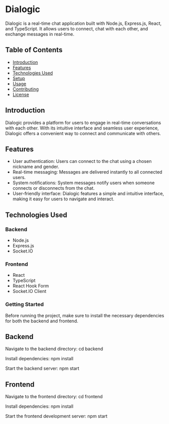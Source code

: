 # Dialogic

Dialogic is a real-time chat application built with Node.js, Express.js, React, and TypeScript. It allows users to connect, chat with each other, and exchange messages in real-time.

## Table of Contents

- [Introduction](#introduction)
- [Features](#features)
- [Technologies Used](#technologies-used)
- [Setup](#setup)
- [Usage](#usage)
- [Contributing](#contributing)
- [License](#license)

## Introduction

Dialogic provides a platform for users to engage in real-time conversations with each other. With its intuitive interface and seamless user experience, Dialogic offers a convenient way to connect and communicate with others.

## Features

- User authentication: Users can connect to the chat using a chosen nickname and gender.
- Real-time messaging: Messages are delivered instantly to all connected users.
- System notifications: System messages notify users when someone connects or disconnects from the chat.
- User-friendly interface: Dialogic features a simple and intuitive interface, making it easy for users to navigate and interact.

## Technologies Used

### Backend

- Node.js
- Express.js
- Socket.IO

### Frontend

- React
- TypeScript
- React Hook Form
- Socket.IO Client

### Getting Started

Before running the project, make sure to install the necessary dependencies for both the backend and frontend.

## Backend
Navigate to the backend directory:
cd backend

Install dependencies:
npm install

Start the backend server:
npm start

## Frontend
Navigate to the frontend directory:
cd frontend

Install dependencies:
npm install

Start the frontend development server:
npm start
